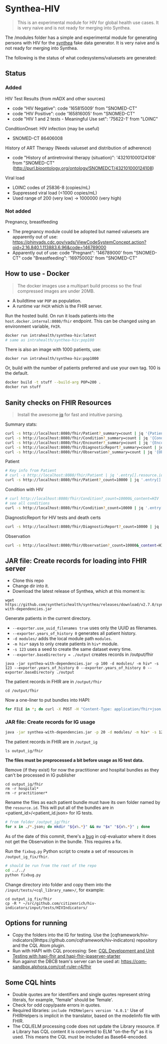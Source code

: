 # Synthea-HIV

> This is an experimental module for HIV for global health use cases. It is very naive and is not ready for merging into Synthea.

The /modules folder has a simple and experimental module for generating persons with HIV for the [synthea](https://github.com/synthetichealth/synthea) fake data generator. It is very naive and is not ready for merging into Synthea.

The following is the status of what codesystems/valuesets are generated:

## Status

### Added

HIV Test Results (from mADX and other sources)
* code "HIV Negative": code '165815009' from "SNOMED-CT"
* code "HIV Positive": code '165816005' from "SNOMED-CT"
* code "HIV 1 and 2 tests - Meaningful Use set": '75622-1' from "LOINC"

ConditionOnset: HIV infection (may be useful)
* SNOMED-CT 86406008

History of ART Therapy (Needs valueset and distribution of adherence)
* code "History of antiretroviral therapy (situation)": '432101000124108' from "SNOMED-CT"
(http://purl.bioontology.org/ontology/SNOMEDCT/432101000124108)

Viral load
* LOINC codes of 25836-8 (copies/mL)
* Suppressed viral load (<1000 copies/mL)
* Used range of 200 (very low) -> 1000000 (very high)


### Not added

Pregnancy, breastfeeding
* The pregnancy module could be adopted but named valuesets are apparently out of use:
https://phinvads.cdc.gov/vads/ViewCodeSystemConcept.action?oid=2.16.840.1.113883.6.96&code=146789000
* Apparently out of use:
    code "Pregnant": '146789000' from "SNOMED-CT"
    code "Breastfeeding": '169750002' from "SNOMED-CT"

## How to use - Docker

> The docker images use a multipart build process so the final compressed images are under 20MB.

* A buildtime var `POP` as population.
* A runtime var `FHIR` which is the FHIR server.

Run the hosted build. On run it loads patients into the `host.docker.internal:8080/fhir` endpoint. This can be changed using an environment variable, `FHIR`.
```bash
docker run intrahealth/synthea-hiv:latest
# same as intrahealth/synthea-hiv:pop100
```

There is also an image with 1000 patients, use:
```
docker run intrahealth/synthea-hiv:pop1000
```

Or, build with the number of patients preferred and use your own tag. 100 is the default.
```bash
docker build -t stuff --build-arg POP=200 .
docker run stuff
```

## Sanity checks on FHIR Resources

> Install the awesome [jq](https://stedolan.github.io/jq/download/) for fast and intuitive parsing.

Summary stats:

```bash
curl -s http://localhost:8080/fhir/Patient?_summary=count | jq '{Patient: .total}'
curl -s http://localhost:8080/fhir/Condition?_summary=count | jq '{Condition: .total}'
curl -s http://localhost:8080/fhir/Encounter?_summary=count | jq '{Encounter: .total}'
curl -s http://localhost:8080/fhir/DiagnosticReport?_summary=count | jq '{DiagnosticReport: .total}'
curl -s http://localhost:8080/fhir/Observation?_summary=count | jq '{Observation: .total}'
```

Patient
```bash
# Key info from Patient
# curl -s http://localhost:8080/fhir/Patient | jq '.entry[].resource.id, .entry[].resource | {gender: .gender, birthDate: .birthDate, deceasedDateTime: .deceasedDateTime}'
curl -s http://localhost:8080/fhir/Patient?_count=10000 | jq '.entry[] | {id: .resource.id, gender: .resource.gender, birthDate: .resource.birthDate, deceasedDateTime: .resource.deceasedDateTime}'
```

Condition with HIV
```bash
# curl http://localhost:8080/fhir/Condition?_count=10000&_content=HIV
# see all conditions
curl -s http://localhost:8080/fhir/Condition?_count=10000 | jq '.entry[] | .resource.code[], .resource.subject.reference, .resource.encounter.reference'
```

DiagnosticReport for HIV tests and death certs
```bash
curl -s http://localhost:8080/fhir/DiagnosticReport?_count=10000 | jq '.entry[] | .resource.code, .resource.subject.reference, .resource.encounter.reference, .resource.result[]'
```

Observation
```bash
curl -s http://localhost:8080/fhir/Observation?_count=10000&_content=HIV | jq '.entry[] | .resource.code.coding[], .resource.subject.reference, .resource.encounter.reference, .resource.valueCodeableConcept[]'
```

## JAR file: Create records for loading into FHIR server

* Clone this repo
* Change dir into it.
* Download the latest release of Synthea, which at this moment is:
```
wget https://github.com/synthetichealth/synthea/releases/download/v2.7.0/synthea-with-dependencies.jar
```

Generate patients in the current directory.
* `--exporter.use_uuid_filenames true` uses only the UUID as filenames.
* `--exporter.years_of_history 0` generates all patient history.
* `-d modules/` adds the local module path `modules`.
* `-m hiv*` says to only create patients in `hiv*` module.
* `-s 123` uses a seed to create the same dataset every time.
* `--exporter.baseDirectory = ./output` creates records in /output/fhir
```
java -jar synthea-with-dependencies.jar -p 100 -d modules/ -m hiv* -s 123 --exporter.years_of_history 0 --exporter.years_of_history 0 --exporter.baseDirectory ./output
```

The patient records in FHIR are in `/output/fhir`
```
cd /output/fhir
```

Now a one-liner to put bundles into HAPI:
```bash
for FILE in *; do curl -X POST -H "Content-Type: application/fhir+json;charset=utf-8" -d @$FILE http://localhost:8080/fhir ; done
```

### JAR file: Create records for IG usage

```bash
java -jar synthea-with-dependencies.jar -p 20 -d modules/ -m hiv* -s 123 --exporter.years_of_history 0 --exporter.years_of_history 0 --exporter.use_uuid_filenames true --exporter.baseDirectory ./output_ig
```

The patient records in FHIR are in `/output_ig`
```
ls output_ig/fhir
```

**The files must be preprocessed a bit before usage as IG test data.**

Remove (if they exist) for now the practitioner and hospital bundles as they can't be processed in IG publisher
```
cd output_ig/fhir
rm -r hospital*
rm -r practitioner*
```

Rename the files as each patient bundle must have its own folder named by the `resource.id`. This will put all of the bundles are in <patient_id>/<patient_id.json> for IG tests.
```bash
# from folder /output_ig/fhir
for x in ./*.json; do mkdir "${x%.*}" && mv "$x" "${x%.*}" ; done
```

As of the date of this commit, there's a [bug](https://github.com/DBCG/cql-evaluator/issues/32) in cql-evaluator where it does not get the Observation in the bundle. This requires a fix.

Run the `fixbug.py` Python script to create a set of resources in `/output_ig_fix/fhir`.
```bash
# should be run from the root of the repo
cd ../../
python fixbug.py
```

Change directory into folder and copy them into the `/input/tests/<cql_library_name>/`, for example:
```
cd output_ig_fix/fhir
cp -R * ~/src/github.com/citizenrich/hiv-indicators/input/tests/HIVIndicators/
```


## Options for running

* Copy the folders into the IG for testing. Use the [cqframework/hiv-indicators]9https://github.com/cqframework/hiv-indicators) repository and the CQL Atom plugin.
* Run with HAPI with CQL processing:
See: [CQL Development and Unit Testing with hapi-fhir and hapi-fhir-jpaserver-starter](https://docs.google.com/document/d/1nMChThWev-FRsjvsqDPEdS-0qrjqONoMj4livjD2dqQ)
* Run against the DBCB team's server can be used at: https://cqm-sandbox.alphora.com/cqf-ruler-r4/fhir

## Some CQL hints

* Double quotes are for identifiers and single quotes represent string literals, for example, "female" should be 'female'.
* Check for odd copy/paste errors in quotes.
* Required libraries: `include FHIRHelpers version '4.0.1'` Use of FHIRHelpers is implicit in the translator, based on the modelinfo file with FHIR.
* The CQL/ELM processing code does not update the Library resource. If a Library has CQL content it is converted to ELM "on-the-fly" as it is used. This means the CQL must be included as Base64-encoded.




